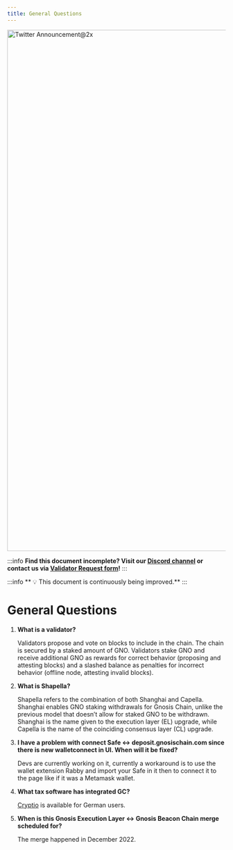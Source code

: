 ```yaml
---
title: General Questions
---
```


<img width="1200" alt="Twitter Announcement@2x" src="https://github.com/gnosischain/documentation/assets/75987728/6effcd11-5f0c-4b4d-ae2f-aff99badb373" />

:::info
**Find this document incomplete? Visit our [Discord channel](https://discord.gg/gnosischain) or contact us via [Validator Request form](https://tally.so/r/3y4V1W)!** 
:::

:::info
** :bulb: This document is continuously being improved.** 
:::

# General Questions

1. **What is a validator?**
   
   Validators propose and vote on blocks to include in the chain. The chain is secured by a staked amount of GNO. Validators stake GNO and receive additional GNO as rewards for correct behavior (proposing and attesting blocks) and a slashed balance as penalties for incorrect behavior (offline node, attesting invalid blocks).

2. **What is Shapella?**

   Shapella refers to the combination of both Shanghai and Capella. Shanghai enables GNO staking withdrawals for Gnosis Chain, unlike the previous model that doesn’t allow for staked GNO to be withdrawn. Shanghai is the name given to the execution layer (EL) upgrade, while Capella is the name of the coinciding consensus layer (CL) upgrade.

3. **I have a problem with connect Safe <-> deposit.gnosischain.com since there is new walletconnect in UI. When will it be fixed?**

    Devs are currently working on it, currently a workaround is to use the wallet extension Rabby and import your Safe in it then to connect it to the page like if it was a Metamask wallet.

4. **What tax software has integrated GC?**

    [Cryptio](https://cryptio.co/) is available for German users. 

5. **When is this Gnosis Execution Layer <-> Gnosis Beacon Chain merge scheduled for?**

   The merge happened in December 2022.
